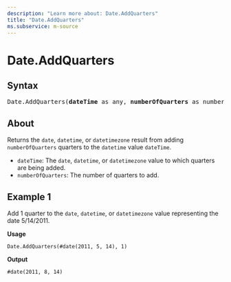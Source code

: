 ```yaml
---
description: "Learn more about: Date.AddQuarters"
title: "Date.AddQuarters"
ms.subservice: m-source
---
```

# Date.AddQuarters

## Syntax

<pre>
Date.AddQuarters(<b>dateTime</b> as any, <b>numberOfQuarters</b> as number) as any
</pre>

## About

Returns the `date`, `datetime`, or `datetimezone` result from adding `numberOfQuarters` quarters to the `datetime` value `dateTime`.

* `dateTime`: The `date`, `datetime`, or `datetimezone` value to which quarters are being added.
* `numberOfQuarters`: The number of quarters to add.

## Example 1

Add 1 quarter to the `date`, `datetime`, or `datetimezone` value representing the date 5/14/2011.

**Usage**

```powerquery-m
Date.AddQuarters(#date(2011, 5, 14), 1)
```

**Output**

`#date(2011, 8, 14)`
